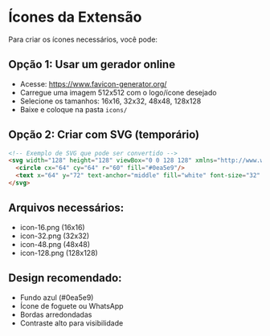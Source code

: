 # Ícones da Extensão

Para criar os ícones necessários, você pode:

## Opção 1: Usar um gerador online
- Acesse: https://www.favicon-generator.org/
- Carregue uma imagem 512x512 com o logo/ícone desejado
- Selecione os tamanhos: 16x16, 32x32, 48x48, 128x128
- Baixe e coloque na pasta `icons/`

## Opção 2: Criar com SVG (temporário)
```html
<!-- Exemplo de SVG que pode ser convertido -->
<svg width="128" height="128" viewBox="0 0 128 128" xmlns="http://www.w3.org/2000/svg">
  <circle cx="64" cy="64" r="60" fill="#0ea5e9"/>
  <text x="64" y="72" text-anchor="middle" fill="white" font-size="32" font-weight="bold">🚀</text>
</svg>
```

## Arquivos necessários:
- icon-16.png (16x16)
- icon-32.png (32x32)  
- icon-48.png (48x48)
- icon-128.png (128x128)

## Design recomendado:
- Fundo azul (#0ea5e9)
- Ícone de foguete ou WhatsApp
- Bordas arredondadas
- Contraste alto para visibilidade
